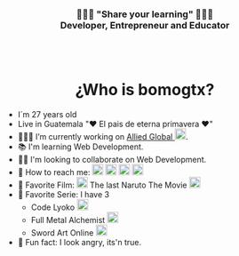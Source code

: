 <head>
<link rel="stylesheet" href="main.css"> 
</head>
<center>

### 👨🏽‍🏫 "Share your learning" 👨🏽‍💻<br>Developer, Entrepreneur and Educator

<br>
<br>
<h1>¿Who is bomogtx?</h1>
</center>
<ul>
<li>
I´m 27 years old
</li>
<li>
Live in Guatemala "❤ El pais de eterna primavera ❤"
</li>
<li>
  👨🏽‍💼 I’m currently working on <a href="https://alliedglobal.com/">Allied Global <img class"radius" src="https://alliedglobal.com/wp-content/uploads/2022/07/allied-global-isotipo-2023-150x150.png" width="20px"></a>.
</li>
<li>
📚 I'm  learning Web Development.
</li>
<li>
🤝🏽 I'm looking to collaborate on Web Development.
</li>
<li>
📡 How to reach me: <a href="https://www.facebook.com/DB1.AM.TP"> <img class="radius"src="https://www.facebook.com/rsrc.php/ye/r/Ta8_J_nYekI.ico" width="20px"></a>
<a href="https://www.instagram.com/bomogtx/"> <img class="radius" src="https://www.instagram.com/static/images/ico/favicon-192.png/68d99ba29cc8.png" width="20px"></a>
<a href="https://www.instagram.com/bomogtx/"> <img class="radius" src="https://abs.twimg.com/responsive-web/client-web/icon-ios.b1fc7275.png" width="20px"></a>
<a href="mailto:davidalejandroborrayo@gmail.com?Subject=Colaboremos%20juntos%20"> <img class="radius" src="https://ssl.gstatic.com/ui/v1/icons/mail/rfr/gmail.ico" width="20px"></a>
</li>
<li>
🍿 Favorite Film: <img class="radius coloricons" src="https://static.wikia.nocookie.net/narutooriginals/images/d/d6/Hy%C5%ABga_Symbol.png" width="20px"> The last Naruto The Movie <img class="radius" src="https://static.wikia.nocookie.net/narutooriginals/images/8/89/Uzumaki_Symbol.svg" width="20px">
</li>
<li>
🍿 Favorite Serie: I have 3
<ul>
<li>
Code Lyoko <img class="radius" src="https://i.imgur.com/YobggLt.jpg" width="20px">
</li>
<li>
Full Metal Alchemist <img class="radius" src="https://i.pinimg.com/originals/90/e1/4a/90e14a9c5ad59c6df85d872ae33d3a53.jpg" width="20px">
</li>
<li>
Sword Art Online <img class="radius" src="https://m.media-amazon.com/images/I/31VRwamL-5L._AC_SS350_.jpg" width="20px">
</li>
</ul>
</li>
<li>
🤔 Fun fact: I look angry, its'n true.
</li>
</ul>
<!--
**bomogtx/bomogtx** is a ✨ _special_ ✨ repository because its `README.md` (this file) appears on your GitHub profile.
-->
